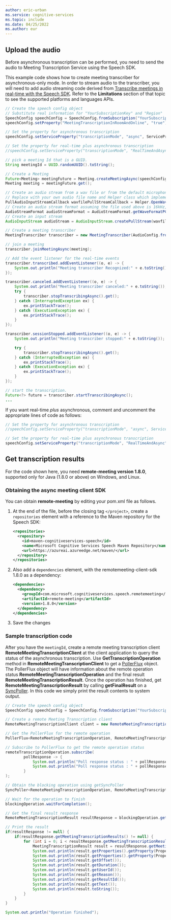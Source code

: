 ```yaml
---
author: eric-urban
ms.service: cognitive-services
ms.topic: include
ms.date: 04/25/2022
ms.author: eur
---
```


## Upload the audio

Before asynchronous transcription can be performed, you need to send the audio to Meeting Transcription Service using the Speech SDK.

This example code shows how to create meeting transcriber for asynchronous-only mode. In order to stream audio to the transcriber, you will need to add audio streaming code derived from [Transcribe meetings in real-time with the Speech SDK](../../../../how-to-use-meeting-transcription.md). Refer to the **Limitations** section of that topic to see the supported platforms and languages APIs.

```java
// Create the speech config object
// Substitute real information for "YourSubscriptionKey" and "Region"
SpeechConfig speechConfig = SpeechConfig.fromSubscription("YourSubscriptionKey", "Region");
speechConfig.setProperty("MeetingTranscriptionInRoomAndOnline", "true");

// Set the property for asynchronous transcription
speechConfig.setServiceProperty("transcriptionMode", "async", ServicePropertyChannel.UriQueryParameter);

// Set the property for real-time plus asynchronous transcription
//speechConfig.setServiceProperty("transcriptionMode", "RealTimeAndAsync", ServicePropertyChannel.UriQueryParameter);

// pick a meeting Id that is a GUID.
String meetingId = UUID.randomUUID().toString();

// Create a Meeting
Future<Meeting> meetingFuture = Meeting.createMeetingAsync(speechConfig, meetingId);
Meeting meeting = meetingFuture.get();

// Create an audio stream from a wav file or from the default microphone if you want to stream live audio from the supported devices
// Replace with your own audio file name and Helper class which implements AudioConfig using PullAudioInputStreamCallback
PullAudioInputStreamCallback wavfilePullStreamCallback = Helper.OpenWavFile("16kHz16Bits8channelsOfRecordedPCMAudio.wav");
// Create an audio stream format assuming the file used above is 16kHz, 16 bits and 8 channel pcm wav file
AudioStreamFormat audioStreamFormat = AudioStreamFormat.getWaveFormatPCM((long)16000, (short)16,(short)8);
// Create an input stream
AudioInputStream audioStream = AudioInputStream.createPullStream(wavfilePullStreamCallback, audioStreamFormat);

// Create a meeting transcriber
MeetingTranscriber transcriber = new MeetingTranscriber(AudioConfig.fromStreamInput(audioStream));

// join a meeting
transcriber.joinMeetingAsync(meeting);

// Add the event listener for the real-time events
transcriber.transcribed.addEventListener((o, e) -> {
    System.out.println("Meeting transcriber Recognized:" + e.toString());
});

transcriber.canceled.addEventListener((o, e) -> {
    System.out.println("Meeting transcriber canceled:" + e.toString());
    try {
        transcriber.stopTranscribingAsync().get();
    } catch (InterruptedException ex) {
        ex.printStackTrace();
    } catch (ExecutionException ex) {
        ex.printStackTrace();
    }
});

transcriber.sessionStopped.addEventListener((o, e) -> {
    System.out.println("Meeting transcriber stopped:" + e.toString());

    try {
        transcriber.stopTranscribingAsync().get();
    } catch (InterruptedException ex) {
        ex.printStackTrace();
    } catch (ExecutionException ex) {
        ex.printStackTrace();
    }
});

// start the transcription.
Future<?> future = transcriber.startTranscribingAsync();
...
```

If you want real-time _plus_ asynchronous, comment and uncomment the appropriate lines of code as follows:

```java
// Set the property for asynchronous transcription
//speechConfig.setServiceProperty("transcriptionMode", "async", ServicePropertyChannel.UriQueryParameter);

// Set the property for real-time plus asynchronous transcription
speechConfig.setServiceProperty("transcriptionMode", "RealTimeAndAsync", ServicePropertyChannel.UriQueryParameter);
```

## Get transcription results

For the code shown here, you need **remote-meeting version 1.8.0**, supported only for Java (1.8.0 or above) on Windows, and Linux. 

### Obtaining the async meeting client SDK

You can obtain **remote-meeting** by editing your pom.xml file as follows.

1. At the end of the file, before the closing tag `</project>`, create a `repositories` element with a reference to the Maven repository for the Speech SDK:

   ```xml
   <repositories>
     <repository>
       <id>maven-cognitiveservices-speech</id>
       <name>Microsoft Cognitive Services Speech Maven Repository</name>
       <url>https://azureai.azureedge.net/maven/</url>
     </repository>
   </repositories>
   ```

2. Also add a `dependencies` element, with the remotemeeting-client-sdk 1.8.0 as a dependency:

   ```xml
   <dependencies>
     <dependency>
       <groupId>com.microsoft.cognitiveservices.speech.remotemeeting</groupId>
       <artifactId>remote-meeting</artifactId>
       <version>1.8.0</version>
     </dependency>
   </dependencies>
   ```

3. Save the changes

### Sample transcription code

After you have the `meetingId`, create a remote meeting transcription client **RemoteMeetingTranscriptionClient** at the client application to query the status of the asynchronous transcription. Use **GetTranscriptionOperation** method in **RemoteMeetingTranscriptionClient** to get a [PollerFlux](https://github.com/Azure/azure-sdk-for-java/blob/master/sdk/core/azure-core/src/main/java/com/azure/core/util/polling/PollerFlux.java) object. The PollerFlux object will have information about the remote operation status **RemoteMeetingTranscriptionOperation** and the final result **RemoteMeetingTranscriptionResult**. Once the operation has finished, get **RemoteMeetingTranscriptionResult** by calling **getFinalResult** on a [SyncPoller](https://github.com/Azure/azure-sdk-for-java/blob/master/sdk/core/azure-core/src/main/java/com/azure/core/util/polling/SyncPoller.java). In this code we simply print the result contents to system output.

```java
// Create the speech config object
SpeechConfig speechConfig = SpeechConfig.fromSubscription("YourSubscriptionKey", "Region");

// Create a remote Meeting Transcription client
RemoteMeetingTranscriptionClient client = new RemoteMeetingTranscriptionClient(speechConfig);

// Get the PollerFlux for the remote operation
PollerFlux<RemoteMeetingTranscriptionOperation, RemoteMeetingTranscriptionResult> remoteTranscriptionOperation = client.GetTranscriptionOperation(meetingId);

// Subscribe to PollerFlux to get the remote operation status
remoteTranscriptionOperation.subscribe(
        pollResponse -> {
            System.out.println("Poll response status : " + pollResponse.getStatus());
            System.out.println("Poll response status : " + pollResponse.getValue().getServiceStatus());
        }
);

// Obtain the blocking operation using getSyncPoller
SyncPoller<RemoteMeetingTranscriptionOperation, RemoteMeetingTranscriptionResult> blockingOperation =  remoteTranscriptionOperation.getSyncPoller();

// Wait for the operation to finish
blockingOperation.waitForCompletion();

// Get the final result response
RemoteMeetingTranscriptionResult resultResponse = blockingOperation.getFinalResult();

// Print the result
if(resultResponse != null) {
    if(resultResponse.getMeetingTranscriptionResults() != null) {
        for (int i = 0; i < resultResponse.getMeetingTranscriptionResults().size(); i++) {
            MeetingTranscriptionResult result = resultResponse.getMeetingTranscriptionResults().get(i);
            System.out.println(result.getProperties().getProperty(PropertyId.SpeechServiceResponse_JsonResult.name()));
            System.out.println(result.getProperties().getProperty(PropertyId.SpeechServiceResponse_JsonResult));
            System.out.println(result.getOffset());
            System.out.println(result.getDuration());
            System.out.println(result.getUserId());
            System.out.println(result.getReason());
            System.out.println(result.getResultId());
            System.out.println(result.getText());
            System.out.println(result.toString());
        }
    }
}

System.out.println("Operation finished");
```

